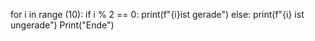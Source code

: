 for i in range (10):
  if i % 2 == 0:
      print(f"{i}ist gerade")
  else:
    print(f"{i} ist ungerade")
Print("Ende")
